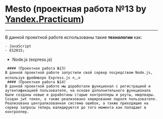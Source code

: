 # Mesto (проектная работа №13 by [Yandex.Practicum](https://practicum.yandex.ru/ "Практикум"))
----
В данной проектной работе использованы такие **технологии** как:
```JS
- JavaScript
- ES2015;
```
- Node.js (express.js)
```
 #### (Проектная работа №13)
В данной проектной работе запустили свой сервер посредством Node.js, используя фреймворк Express.js ⊙﹏⊙ 
 #### (Проектная работа №14)
В данной проектной работе мы доработали функционал с регистрацией и аутентификацией пользователя, на основе дополнительного функционала были созданы новые и доработаны старые контроллеры и роуты, мидлвары. Создан jwt токен, а также реализовано хеширование пароля пользователя. Реализована централизованная система ошибок, а также приходящие на сервер запросы теперь валидируются до того момента как попадают в контроллер. 
